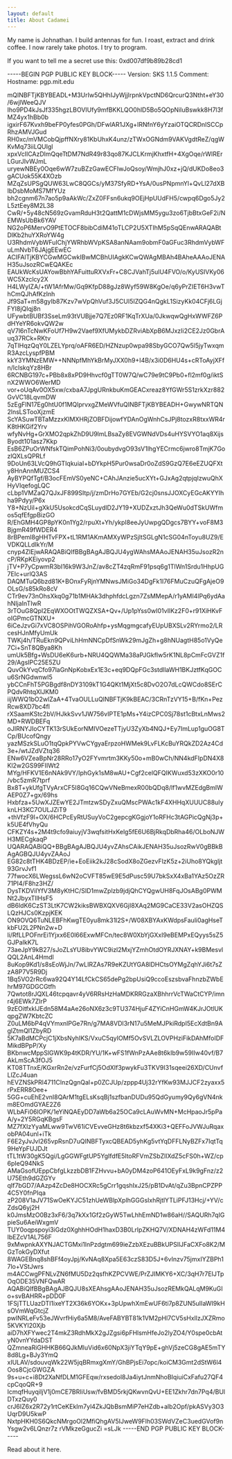 ```yaml
---
layout: default
title: About Cadamei
---
```


My name is Johnathan. I build antennas for fun. I roast, extract and drink coffee. I now rarely take photos. I try to program.

If you want to tell me a secret use this: 0xd007df9b89b28cd1

-----BEGIN PGP PUBLIC KEY BLOCK----- Version: SKS 1.1.5 Comment: Hostname: pgp.mit.edu

mQINBFTjKBYBEADL+M3UrIw5QHhIJyWjjlrpnkVpctND6QrcurQ3Ntht+eY30/6wjlWeeQJV Iho9PD4kJsJf335hgzLBOVIUfy9mfBKKLQO0hlD5Bo5QOpNiluBswkk8H7l3fMZ4yx1hBb0b igxirF67Kvxh9beFP0yfes0PGh/DFwlAR1JXg+IRNfnY6yYzaiOTQCRDnISCCpRhzAMVJGud RH0xc/mVMCobQjpffNXry81KbUhxK4unz/zTWxOGNdm9VAKVgdtReZ/qgWKvMq73iiLQUIgl xpxVcIlCAzDlmQqeTtDM7NdR49r83qo87KJCLKrmjKhxtfH+4XgOqe/rWIRErLGurJIvWJmL uryewNBEy0Oqe6wW7zuBZzGawECFIwJoQsoy/WmjhJ0xz+jQ/dUKDo8eo3gACUok55K4XOzb MZqZsUPSgQUW63LwC8QGCs/yM37SfyRD+YsA/0usPNpmnYl+QvLl27dXBIbDsbMoMS7MfYUz bh2cgnm67n7ao5p9aAkWc/ZxZ0FFsn6ukq9OEjHpUUdFH5/cwpq6Dgo5Jy2L5ztEey8M2L38 CwR/+5y48cN569zGvamRduH3t2QattM1cDWjsMM5ygu3zo6TjbBtxGeF2i/NEMWsUbBk6YAV NG2oP6MervO9PtETOCF8bibCdiM41oTLCP2U5XTIhM5pSqQEnwARAQABtDlKb2huYXRoYW4g U3RhdmVybWFuIChjYWRhbWVpKSA8anNAam9obmF0aGFuc3RhdmVybWFuLmNvbT6JAjgEEwEC ACIFAlTjKBYCGwMGCwkIBwMCBhUIAgkKCwQWAgMBAh4BAheAAAoJENAH35uJsozRCwEQAKEc EAUkWcKsUAYowBbhYAFuittuRXVxFr+C8CJVahTj5ulU4FVO/o/KyUSIVKy06WC5Xzclcy2X H4LWyIZA/+tW1AfrMw/Gq9KfpD88gJz8Wyf59W8KgOe/q6yPrZIET6H3vwThCmQJhAfKzInh Jf9SaT+m58gylb87Kzv7wVpQhVuf3J5CUI5IZQG4nQgkL1SizyKk04CFj6LGjFYI8jQIqj8n UFywbtBUBf3SseLm93tVUBjje7Q7Ez0RF1KqTrXUa/0JkwqwQgHxWWFZ6PdHYeYR6okvQW2w qV7l6nTcNwKFoUf7H9w2Vaef9XfUMykbDZRviAbXpB6MJxzIi2CE2Jz0GbrAuq37RCk+RKtv 7qTlHqzQqY0LZELYprq/oAFR6ED/HZNzup0wpa98SbyGCO7Qw5l5jyTwxqmR3AzcLyspfPBM kkY3YMNzEMW++NNNpfMhYkBrMyJXX0h9+I4B/x3i0D6HU4s+cRToAyjXFfn/lcIskqYz8HBr 6RCNBG197c+PBb8x8xPD9Hhvcf0gTT0W7Q/wC79e9tC9Pb0+fl2mf0g/iktSnX2WWO6WerMD vor+oUqAv0OX5xw/cxbaA7JpgURnkbuKmGEACxreaz8YfGWr5S1zrkXzr882GvVC18LqvmDW 5zEgFlN17Eg0htU0f1MQlprvxgZMeWVfuQINBFTjKBYBEADH+GwywNRTQN2lnsLSTooXjzmE ScYASuwTBTaMzzxKIMXHRjZOBFDijowfYDAnOgWnhCsJPj8tozxR8txxWR4rK8tHKGif2Yrv wfyNvHg+GrXMO2qpkZhD9U9lmLBsaZy8EVGWNdVDs4uHYSVYO1aq8XijsByodt101asz7Kkp EsB6ZPuOrWNfskTQimPohNi3/0oubydvgO93sV1lhgYECrmc6jwro8TmjK7GozlQXLsQPRLf 9DoUn63LVcQ9hGTIqkuiaI+bDYkpH5Pur0wsaDr0oZdS9GzQ7E6eEZUQFXty8HnAnnMUZCS4 AyBYPQfTgf/B3ocFEmVS0yeNC+CAhJAnzie5ucXYt+GJxAg2qtpjqIzwuQhXHyVIqefogLQC cLbp1VMZaQ7QJxJF899SItp/j/zmDrHo7GYEb/G2cj0snsJJOXCyEGcAKYYIhha9Pdyy/P6x Y8+NzUil+gXkU5UsokcdCqSLuydlD2JY19+XUDZxztJh3QeWu0dTSkUWfmos5qfEfgpBizGO R/EhGMH4GP8pYK0n1Yg2/rpuXt+Yh/ykpI8eeJyUwpgQDgcs7BYY+voF8M3BjgmR49fWDER4 8rBPeml8gHHTvFPX+tL1RM1AKmAMXyWPzSjltSGLgN1cSG04nToyu8UZ9/EVDKQLLdIkYr/M cnyp4ZlEjwARAQABiQIfBBgBAgAJBQJU4ygWAhsMAAoJENAH35uJsozR2ncP/RKpKEiyovp2 jTV+P7yCpwmR3bI16k9W3JnZ/av8cZT4zqRmF91psq6g1TlWn1Srdu1HhpUG7EIc+urlQ3AS DAQMTuQ6bzd81K+BOnxFyRjnYMNwsJMiGo34DgFk1I76FMuCzuQFgAjeO9OLsG/s85kRo8cV CTr9ev73nOhsXkq0g71b1MHAk3dhphfdcLgzn7ZsMMepA/r1yAMI4lPq6ydAahNIjaInTIwR 3rTOuG8QpI2EqWXOOtTWQZXSA+Qv+/Up1pYss0wI01vIlKz2F0+r91XiHKvFoIGPmcGTNXU+ 6iCeJzvGi7xVC8OSPihVGORoAhfp+ysMqgmgcafyEUpUBXSLv2RYrmo2/LRcesHJnMfyUmUk TWKj4h/TRuEkn9QPviLhHmNNCpDfSnWk29mJgZh+g8hNUagtH85o1VyQe7Ci+SnT8QBya8Kh umUk5Bfg+WsDU6eK6urb+NRU4QQWMa38aPJGkfIw5rK1NL8pCmFcGVZ1f29/AgsIPC25E5ZU QuvOkYvqCfo97laGnNpKobxEx1E3c+eq9DQpFGc3stdllaWH1BKJztfKqGOCu6SrNGdwnwI5 ybCCnFhT5PGBgdf8nDY3109kT1G4QKt1MjXt5c8DvO2O7dLcQWCdo8SErCPQdvRhtqXlJKM0 iijWWQ1bO2wlZaA+4TvaOULLuQINBFTjK9kBEAC/3CRnTzVY15+B/fKn+PezRcw8XD7bc4fl rXSaamKStc2bV/HJkkSvv1JW756vIPTE1pMs+Y4izCPC0Sj78st1cBtxLnMws2MD+RWDBEFq oJIRNYJIoCYTK13rSUkEorNMIVOezeTTjyU3ZyXb4NQJ+Ey7ImLup1guOG8TCp/BUcofQngy yazMSzkSLuO1tqQpkPYVwCYgyaErpzoHWMek9LvFLKcBuYRQkZD2Az4Cd3e+/wtJZdVZtq36 ENw6VZeaBpNr28RRo17yO2FYvmrtm3KKy50o+mB0wCh/NN4kdFIpDN4X8Kl2w2GS99FIIWt2 MYg/HFKV1E6nNAk9VY/IphGyk1sM8wAU+Cgf2celQFQIKWuxd53zXKO0r10/vbc5zmR7tprf Bx8T+ykUfgTVyArxCF5I8Gq16CQwVNeBmexR00bQDq8/lf1wvMZEdgBmIWAEP0Z7+gx/69hs Hxbfza+5UwXJZEwYE2JTmtzwSDyZxuQMscPWAc1kF4XHHqXUUUC88uIyknLH3KC7OULJZiT9 +thVfzF9l+OX/6HCPcEyRtUSuyVoC2gepcgKGgjoY1oRFHc3tAGPicQgNj3p+k5UE4fVhyQu CFKZY4s+2M4t9cfo9aiuyjV3wqfsitHxKelg5fE6U6BjRkqDbRha46/OLboNJWH3MECgkaqP UQARAQABiQQ+BBgBAgAJBQJU4yvZAhsCAikJENAH35uJsozRwV0gBBkBAgAGBQJU4yvZAAoJ EG82c8tTHK4BDzEP/ie+EoEiik2kJ28cSodX8oZGezvFlzK5z+2iUho8YQkgljt93GrvJvf1 77fwocX6LWegssL6wN2oCVFT85wE9E5dPusc59U7bkSxX4xBa1YAz5OzZR71PI4/F8hz3HZ/ DysTKDVilYfV3M8yKtHC/SID1mwZplzb9jdjQhCYQgwUH8FqJOsABg0PWMNt2JbyxTllHsF5 dB6ldK6CzST3LtK7CW2kiksBWBXQXV6GjI8XAq2MG9CaCE33V2asOHZQSLQzHJCs0KzpjKEK ON9OVQ6TuNLEBFhKwgTE0yu8mk31l2S+/W08XBYAxKWdpsFauli0agHseTkbFU2L2PNn2w+D li/RfLLPOFnrEi1Yjxx6E0l66ExwMFCn/tec8W0XbYjGXxI9eBEMPxEQyys5sZ5GJPaIkK7L 73aeJpY9kB27/sJoZLsYU8ibvYWC9izl2MxjYZmhOtdOYRJXNAY+k9BMesvlQQL2AnL4Hmdl 8uKop9Kd1/s8sEoWjJn/7wLIRZAs7R9eKZUtYGA8lDHCtsOYMgZqhYJi6t7sZzA8P7V5R9Dj 1Bq5VO2rRc6wa92Q4Y14LfCkCS65dePg2bpUsiQ9ccoEszsbvaFhnzbZWbEhrM97GDGCGtfh 7Qwtot8rJQXL46tcpqavr4yV6RRsHzHaMDKRRGzaXBhhrrVcTWaCtCYP/imnr4j6EWk7ZIrP 9zEOitfxklJEdn58M4aAe26oNX6z3c9TU374HjuF4ZYiCnHGmW4KJrJOtlUKqpgZW7KbtcZC Z0uLM6bP4qVYmxnlPGe7Rn/g7MA8VDl3rN17u5MeMJPkiRdpI5EcXdtBn9AglZtmQI1ZbyRD 5K7aBdMCPcjC1jXbsNyhIKS/VxuC5qyIOMf5OvSVLZLOVPHziFikDAhMfoIDFMikdBPpP/Xy BKbnwcMppSlGWK9p4tKDR/YU/1K+wFS1fWnPzAAe8t6kIb9w59IIw40vf/B7AkLmScA3fOJ5 KT08TTnxE/KGxrRn2e/vzFurfCj5OdXIf3pwykFu3TKV9I31sqeei26XD/CUnvfLlZcJ4uan hEVZNSkPRl4711ClnzQgnQal+p0ZCJUp/zppp4Uj32rYfKw93MJJCF2zyaxx5rPxERR8Oee+ 5GG+cuEhE2vnI8QArM1tgELsKsqBj1szfbanDUDu95QdGyumy9Qy6gVN4nkm8EOmdGYAE2Z6 WLbAFi06lOPK/1eYiNQAEyDD7aWb6a25OCa9cLAuWvMN+McHpaoJr5pPaA/y+2Y5RGqKBgsF MZ7fXIzYyaMLww9TwV61iCVEvveGHz8t6kbzxf54XKi3+QEFFoJVWJuRqaxobPA04unl+iTk F6E2yJvJvI265vpRsnD7uQINBFTyxcQBEAD5yhKg5vtYqDFFLNyBZFx7IqtTq9HeYpFUJDJt tTL1tW30gK5Qgi/LgGGWFgtUP5YgIfdfE5ltoRFVmZSbZllXdZ5cFS0h+WZ/cp6pIeQ94NkS AMaGsofUEppCbfgLkzzbDB1FZHvvu+bA0yDM4zoP641OEyFxL9k9gFnz/z2U75Eth9dGZGYv qIf7bGD7/AAzp4ZcDe8HOCXRc5gCrr1gqshIxJ25/pB1DvAt/qZu3BpnCPZPP4C5Y0fnPIqa zP208V1aJV71SwOeKYJC51zhUeWBlpXplhGGGsIxhRjtlYTLiPFJ13Hcj/+YV/cZdsQ6yj2H k0JmsMzO0Bz3xF6/3q7kXx1Gf2zGyW5TwLhhEmND1w86aH//SAQURh7qIGpieSu6AeiWxgmV TUY0oqpspoyi3iGdz0XghhHOdH1haxD3B0LrlpZKHQ7V/XDNAH4zWFd11M4IbEZcV1AL756F 9xMwpnkAXYNJACTGMxi1lnPzdgtm699ieZzbXEzuBBkUPSllJFaCXFo8K2/MGzTokGyDXfut 8WAGEBnq8shBFf4oyJpj/KvNAq8Xpa5E63czS83D5J+6vInzv75jmxIYZBPh17lo+VStJwrs m4ACCwgPFNLvZN6fMU5Dz2qsfhKZPCVWE/PrZJIMKY6+XC/3qH7r7EIJTpOqODE35VNFQwAR AQABiQIfBBgBAgAJBQJU8sXEAhsgAAoJENAH35uJsozREMkQALqM9KuGIo+svBAHRR+pDD0F 1FSjTTLUazDTI1ixeYT2X36k6YOKx+3pUpwhXmEwUF6ti7p8ZUN5uIIaWI9kHsOVmWqGtcjZ pwlNRLeFv53eJWvrfHiy6a5M8/AveFABYBT81k1VM2pHl7CV5sHxllzJXZRmo5KVKYI20Xjb aiD7hXFYwec2T4mkZ3RdhMkX2gJZgsi6pFHlsmHfeJo2lyZO4/Y0spe0cbAtyN0vnYYdaDST QZmneaRiGHHKB66QJkMluVid6x60NpX3jiYTqY9pE+ghVj5zeCG8gAE5mTY8d8Lg+BJy3YmQ xIULAV/sdouvqWk22W5jqBRmxgXmY/GhBPjsEi7opc/koiCM3Gmt2dStW6l4Oos8CjcGWGZA 9s+u+c+i8Dt2XaNfDLM1GFEqw/rxsedol8Ja4iytJnmNhoBIqiuiCxFafu27QF4cpCqoQR+9 IcmqfHuyqiIjV1j0mCE7BRIiUsw/fvBMD5rkjQKwvnQvU+EE1Zkhr7dn7Pq4/BUlDTxzQuy0 crJ6IZ6x2R72y1rtCeKEkIm7yl4ZkJQbBsmMiP7eHZdb+alb2Opf/pkASVy3O3UqrD9U5kwP NxtpHKH0S6QkcNMrgoOl2MfiQhgAV5IJweW9Flh03SWdVZeC3uedGVof9nYsgw2v6LQnzr7z rVMkzeGgucZi =sLJk -----END PGP PUBLIC KEY BLOCK-----

Read about it here.
